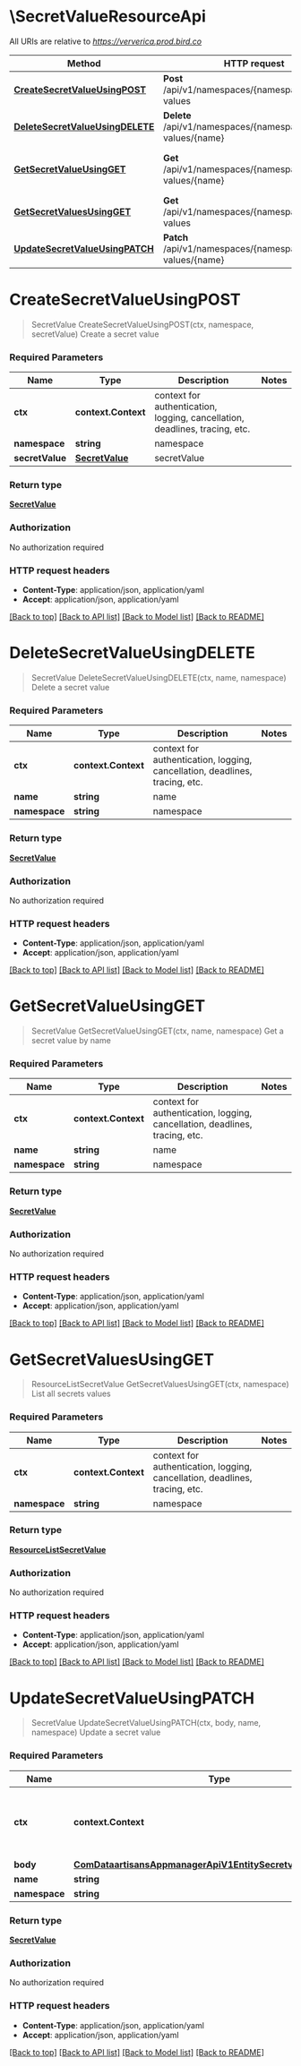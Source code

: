 # \SecretValueResourceApi

All URIs are relative to *https://ververica.prod.bird.co*

Method | HTTP request | Description
------------- | ------------- | -------------
[**CreateSecretValueUsingPOST**](SecretValueResourceApi.md#CreateSecretValueUsingPOST) | **Post** /api/v1/namespaces/{namespace}/secret-values | Create a secret value
[**DeleteSecretValueUsingDELETE**](SecretValueResourceApi.md#DeleteSecretValueUsingDELETE) | **Delete** /api/v1/namespaces/{namespace}/secret-values/{name} | Delete a secret value
[**GetSecretValueUsingGET**](SecretValueResourceApi.md#GetSecretValueUsingGET) | **Get** /api/v1/namespaces/{namespace}/secret-values/{name} | Get a secret value by name
[**GetSecretValuesUsingGET**](SecretValueResourceApi.md#GetSecretValuesUsingGET) | **Get** /api/v1/namespaces/{namespace}/secret-values | List all secrets values
[**UpdateSecretValueUsingPATCH**](SecretValueResourceApi.md#UpdateSecretValueUsingPATCH) | **Patch** /api/v1/namespaces/{namespace}/secret-values/{name} | Update a secret value


# **CreateSecretValueUsingPOST**
> SecretValue CreateSecretValueUsingPOST(ctx, namespace, secretValue)
Create a secret value

### Required Parameters

Name | Type | Description  | Notes
------------- | ------------- | ------------- | -------------
 **ctx** | **context.Context** | context for authentication, logging, cancellation, deadlines, tracing, etc.
  **namespace** | **string**| namespace | 
  **secretValue** | [**SecretValue**](SecretValue.md)| secretValue | 

### Return type

[**SecretValue**](SecretValue.md)

### Authorization

No authorization required

### HTTP request headers

 - **Content-Type**: application/json, application/yaml
 - **Accept**: application/json, application/yaml

[[Back to top]](#) [[Back to API list]](../README.md#documentation-for-api-endpoints) [[Back to Model list]](../README.md#documentation-for-models) [[Back to README]](../README.md)

# **DeleteSecretValueUsingDELETE**
> SecretValue DeleteSecretValueUsingDELETE(ctx, name, namespace)
Delete a secret value

### Required Parameters

Name | Type | Description  | Notes
------------- | ------------- | ------------- | -------------
 **ctx** | **context.Context** | context for authentication, logging, cancellation, deadlines, tracing, etc.
  **name** | **string**| name | 
  **namespace** | **string**| namespace | 

### Return type

[**SecretValue**](SecretValue.md)

### Authorization

No authorization required

### HTTP request headers

 - **Content-Type**: application/json, application/yaml
 - **Accept**: application/json, application/yaml

[[Back to top]](#) [[Back to API list]](../README.md#documentation-for-api-endpoints) [[Back to Model list]](../README.md#documentation-for-models) [[Back to README]](../README.md)

# **GetSecretValueUsingGET**
> SecretValue GetSecretValueUsingGET(ctx, name, namespace)
Get a secret value by name

### Required Parameters

Name | Type | Description  | Notes
------------- | ------------- | ------------- | -------------
 **ctx** | **context.Context** | context for authentication, logging, cancellation, deadlines, tracing, etc.
  **name** | **string**| name | 
  **namespace** | **string**| namespace | 

### Return type

[**SecretValue**](SecretValue.md)

### Authorization

No authorization required

### HTTP request headers

 - **Content-Type**: application/json, application/yaml
 - **Accept**: application/json, application/yaml

[[Back to top]](#) [[Back to API list]](../README.md#documentation-for-api-endpoints) [[Back to Model list]](../README.md#documentation-for-models) [[Back to README]](../README.md)

# **GetSecretValuesUsingGET**
> ResourceListSecretValue GetSecretValuesUsingGET(ctx, namespace)
List all secrets values

### Required Parameters

Name | Type | Description  | Notes
------------- | ------------- | ------------- | -------------
 **ctx** | **context.Context** | context for authentication, logging, cancellation, deadlines, tracing, etc.
  **namespace** | **string**| namespace | 

### Return type

[**ResourceListSecretValue**](ResourceList«SecretValue».md)

### Authorization

No authorization required

### HTTP request headers

 - **Content-Type**: application/json, application/yaml
 - **Accept**: application/json, application/yaml

[[Back to top]](#) [[Back to API list]](../README.md#documentation-for-api-endpoints) [[Back to Model list]](../README.md#documentation-for-models) [[Back to README]](../README.md)

# **UpdateSecretValueUsingPATCH**
> SecretValue UpdateSecretValueUsingPATCH(ctx, body, name, namespace)
Update a secret value

### Required Parameters

Name | Type | Description  | Notes
------------- | ------------- | ------------- | -------------
 **ctx** | **context.Context** | context for authentication, logging, cancellation, deadlines, tracing, etc.
  **body** | [**ComDataartisansAppmanagerApiV1EntitySecretvalueSecretValue**](ComDataartisansAppmanagerApiV1EntitySecretvalueSecretValue.md)|  | 
  **name** | **string**| name | 
  **namespace** | **string**| namespace | 

### Return type

[**SecretValue**](SecretValue.md)

### Authorization

No authorization required

### HTTP request headers

 - **Content-Type**: application/json, application/yaml
 - **Accept**: application/json, application/yaml

[[Back to top]](#) [[Back to API list]](../README.md#documentation-for-api-endpoints) [[Back to Model list]](../README.md#documentation-for-models) [[Back to README]](../README.md)

